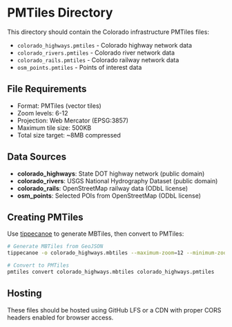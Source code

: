 # PMTiles Directory

This directory should contain the Colorado infrastructure PMTiles files:

- `colorado_highways.pmtiles` - Colorado highway network data
- `colorado_rivers.pmtiles` - Colorado river network data  
- `colorado_rails.pmtiles` - Colorado railway network data
- `osm_points.pmtiles` - Points of interest data

## File Requirements

- Format: PMTiles (vector tiles)
- Zoom levels: 6-12
- Projection: Web Mercator (EPSG:3857)
- Maximum tile size: 500KB
- Total size target: ~8MB compressed

## Data Sources

- **colorado_highways**: State DOT highway network (public domain)
- **colorado_rivers**: USGS National Hydrography Dataset (public domain)  
- **colorado_rails**: OpenStreetMap railway data (ODbL license)
- **osm_points**: Selected POIs from OpenStreetMap (ODbL license)

## Creating PMTiles

Use [tippecanoe](https://github.com/mapbox/tippecanoe) to generate MBTiles, then convert to PMTiles:

```bash
# Generate MBTiles from GeoJSON
tippecanoe -o colorado_highways.mbtiles --maximum-zoom=12 --minimum-zoom=6 --maximum-tile-bytes=500000 colorado_highways.geojson

# Convert to PMTiles
pmtiles convert colorado_highways.mbtiles colorado_highways.pmtiles
```

## Hosting

These files should be hosted using GitHub LFS or a CDN with proper CORS headers enabled for browser access.
